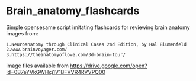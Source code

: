 # Brain_anatomy_flashcards
Simple opensesame script imitating flashcards for reviewing brain anatomy 
images from:
```
1.Neuroanatomy through Clinical Cases 2nd Edition, by Hal Blumenfeld 
2.www.brainvoyager.com/
3.https://theanatomyoflove.com/3d-brain-tour/
```
image files available from
https://drive.google.com/open?id=0B7eYVkGWHcj1V1BFVVR4RVVPQ00

